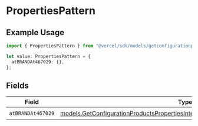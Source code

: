 # PropertiesPattern

## Example Usage

```typescript
import { PropertiesPattern } from "@vercel/sdk/models/getconfigurationproductsop.js";

let value: PropertiesPattern = {
  atBRANDAt467029: {},
};
```

## Fields

| Field                                                                                                                                                                    | Type                                                                                                                                                                     | Required                                                                                                                                                                 | Description                                                                                                                                                              |
| ------------------------------------------------------------------------------------------------------------------------------------------------------------------------ | ------------------------------------------------------------------------------------------------------------------------------------------------------------------------ | ------------------------------------------------------------------------------------------------------------------------------------------------------------------------ | ------------------------------------------------------------------------------------------------------------------------------------------------------------------------ |
| `atBRANDAt467029`                                                                                                                                                        | [models.GetConfigurationProductsPropertiesIntegrationsResponse200AtBRANDAt467029](../models/getconfigurationproductspropertiesintegrationsresponse200atbrandat467029.md) | :heavy_check_mark:                                                                                                                                                       | N/A                                                                                                                                                                      |